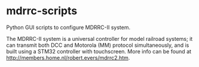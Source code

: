 # mdrrc-scripts
Python GUI scripts to configure MDRRC-II system.

The MDRRC-II system is a universal controller for model railroad systems; it can transmit both DCC and Motorola (MM) protocol simultaneously, and is built using a STM32 controller with touchscreen. More info can be found at http://members.home.nl/robert.evers/mdrrc2.htm.
